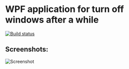 # WPF application for turn off windows after a while

[![Build status](https://ci.appveyor.com/api/projects/status/62jxg9u9gyh9bwiv?svg=true)](https://ci.appveyor.com/project/mitovV/wpf-application-to-turn-off-windows-after-a-while)

## Screenshots:

<img alt="Screenshot" src="https://user-images.githubusercontent.com/43573153/97412282-089ff480-190a-11eb-8697-b3e5e924de4d.png">
